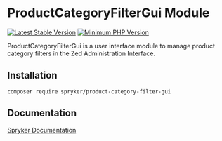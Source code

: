 # ProductCategoryFilterGui Module
[![Latest Stable Version](https://poser.pugx.org/spryker/product-category-filter-gui/v/stable.svg)](https://packagist.org/packages/spryker/product-category-filter-gui)
[![Minimum PHP Version](https://img.shields.io/badge/php-%3E%3D%208.0-8892BF.svg)](https://php.net/)

ProductCategoryFilterGui is a user interface module to manage product category filters in the Zed Administration Interface.

## Installation

```
composer require spryker/product-category-filter-gui
```

## Documentation

[Spryker Documentation](https://docs.spryker.com)
